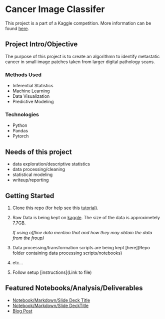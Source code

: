 # Cancer Image Classifer

This project is a part of a Kaggle competition. More information can be found [here](https://www.kaggle.com/competitions/histopathologic-cancer-detection/overview).

## Project Intro/Objective

The purpose of this project is to create an algorithmn to identify metastatic cancer in small image patches taken from larger digital pathology scans.

### Methods Used

* Inferential Statistics
* Machine Learning
* Data Visualization
* Predictive Modeling

### Technologies

* Python
* Pandas
* Pytorch

## Needs of this project

* data exploration/descriptive statistics
* data processing/cleaning
* statistical modeling
* writeup/reporting

## Getting Started

1. Clone this repo (for help see this [tutorial](https://help.github.com/articles/cloning-a-repository/)).
2. Raw Data is being kept on [kaggle](https://www.kaggle.com/competitions/histopathologic-cancer-detection/data). The size of the data is approximetely 7.7GB. 

    *If using offline data mention that and how they may obtain the data from the froup)*

3. Data processing/transformation scripts are being kept [here](Repo folder containing data processing scripts/notebooks)
4. etc...

5. Follow setup [instructions](Link to file)

## Featured Notebooks/Analysis/Deliverables

* [Notebook/Markdown/Slide Deck Title](link)
* [Notebook/Markdown/Slide DeckTitle](link)
* [Blog Post](link)
